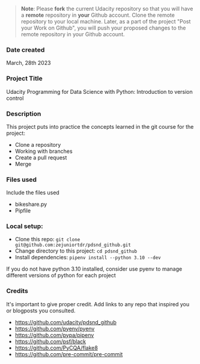 >**Note**: Please **fork** the current Udacity repository so that you will have a **remote** repository in **your** Github account. Clone the remote repository to your local machine. Later, as a part of the project "Post your Work on Github", you will push your proposed changes to the remote repository in your Github account.

### Date created
March, 28th 2023

### Project Title
Udacity Programming for Data Science with Python: Introduction to version control

### Description
This project puts into practice the concepts learned in the git course for the project:
- Clone a repository
- Working with branches
- Create a pull request
- Merge

### Files used
Include the files used
- bikeshare.py
- Pipfile

### Local setup:
- Clone this repo: `git clone git@github.com:zejuniortdr/pdsnd_github.git`
- Change directory to this project: `cd pdsnd_github`
- Install dependencies: `pipenv install --python 3.10 --dev`

If you do not have python 3.10 installed, consider use pyenv to manage different versions of python for each project

### Credits
It's important to give proper credit. Add links to any repo that inspired you or blogposts you consulted.
- https://github.com/udacity/pdsnd_github
- https://github.com/pyenv/pyenv
- https://github.com/pypa/pipenv
- https://github.com/psf/black
- https://github.com/PyCQA/flake8
- https://github.com/pre-commit/pre-commit
